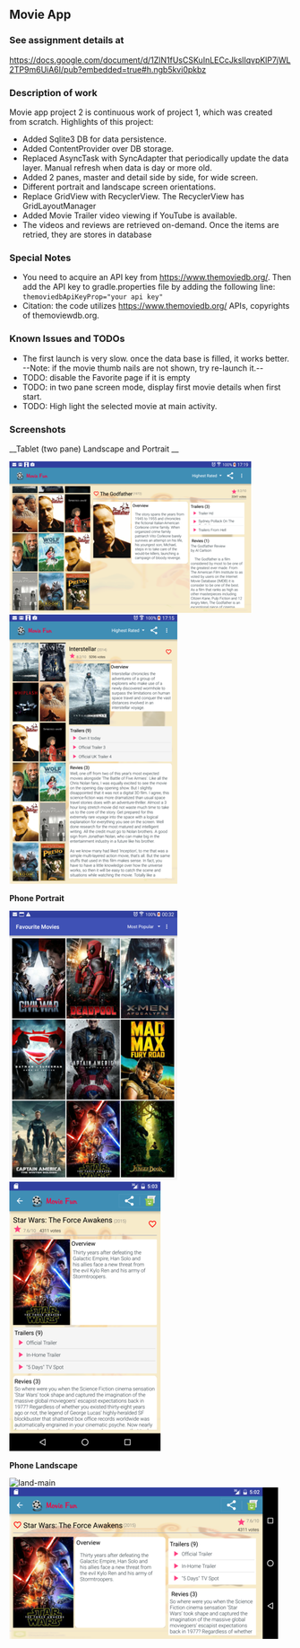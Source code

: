 ## Movie App ##

### See assignment details at ###
https://docs.google.com/document/d/1ZlN1fUsCSKuInLECcJkslIqvpKlP7jWL2TP9m6UiA6I/pub?embedded=true#h.ngb5kvi0pkbz

### Description of work ###

Movie app project 2 is  continuous work of project 1, which was created from scratch. Highlights of this project:
* Added Sqlite3 DB for data persistence.
* Added ContentProvider over DB storage.
* Replaced AsyncTask with SyncAdapter that periodically update the data layer. Manual refresh when data is day or more old.   
* Added 2 panes, master and detail side by side, for wide screen.
* Different portrait and landscape screen orientations.
* Replace GridView with RecyclerView. The RecyclerView has GridLayoutManager
* Added Movie Trailer video viewing if YouTube is available.
* The videos and reviews are retrieved on-demand. Once the items are retried, they are stores in database

### Special Notes ###
* You need to acquire an API key from https://www.themoviedb.org/. Then add the API key to gradle.properties file by adding the following line:
   `themoviedbApiKeyProp="your api key"`
* Citation: the code utilizes https://www.themoviedb.org/ APIs, copyrights of themoviewdb.org.

### Known Issues and TODOs ###
* The first launch is very slow. once the data base is filled, it works better.
   --Note: if the movie thumb nails are not shown, try re-launch it.--
* TODO: disable the Favorite page if it is empty
* TODO: in two pane screen mode, display first movie details when first start.
* TODO: High light the selected movie at main activity.

### Screenshots ###
__Tablet (two pane) Landscape and Portrait __

![land-two-pane](https://github.com/mingrutar/movieApp/blob/master/screenShorts/P2-tablet-land.png?raw=true)
![port-two-pane](https://github.com/mingrutar/movieApp/blob/master/screenShorts/P2-tablet-port-favor.png?raw=true)

__Phone Portrait__

![port-main](https://github.com/mingrutar/movieApp/blob/master/screenShorts/P2-main-port.png?raw=true)
![port-detail-favorite](https://github.com/mingrutar/movieApp/blob/master/screenShorts/P2-detail-port-favor.png?raw=true)

__Phone Landscape__

![land-main](https://github.com/mingrutar/movieApp/blob/master/screenShorts/P2-main-land.png?raw=true)
![land-detail](https://github.com/mingrutar/movieApp/blob/master/screenShorts/P2-detail-land.png?raw=true)
